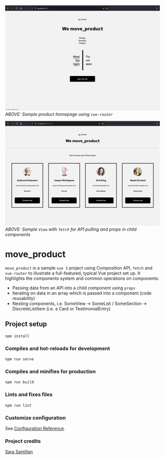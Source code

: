 ![move_product homepage](screenshots/move_product_homepage.png "move_product homepage")
_ABOVE: Sample product homepage using `vue-router`_

![move_product team view](screenshots/move_product_team.png "move_product team view")
_ABOVE: Sample `View` with `fetch` for API pulling and props in child components_

# move_product

`move_product` is a sample `vue 3` project using Composition API, `fetch` and `vue-router` to illustrate a full-featured, typical Vue project set up. It highlights the components system and common operations on components:

- Passing data from an API into a child component using `props`
- Iterating on data in an array which is passed into a component (code reusability)
- Nesting components, i.e. SomeView -> SomeList / SomeSection -> DiscreteListItem (i.e. a Card or TestimonialEntry)

## Project setup

```
npm install
```

### Compiles and hot-reloads for development

```
npm run serve
```

### Compiles and minifies for production

```
npm run build
```

### Lints and fixes files

```
npm run lint
```

### Customize configuration

See [Configuration Reference](https://cli.vuejs.org/config/).

### Project credits

[Sara Santillan](https://github.com/s-santillan)
